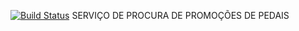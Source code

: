 [![Build Status](https://travis-ci.org/dcorteztec/pedalservicepromo.svg?branch=master)](https://travis-ci.org/dcorteztec/pedalservicepromo)
SERVIÇO DE PROCURA DE PROMOÇÕES DE PEDAIS

